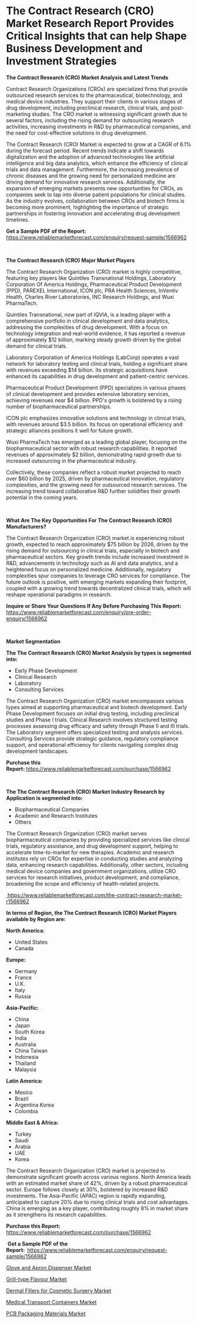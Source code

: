 <p><h1>The Contract Research (CRO) Market Research Report Provides Critical Insights that can help Shape Business Development and Investment Strategies</h1></p><p><strong>The Contract Research (CRO) Market Analysis and Latest Trends</strong></p>
<p><p>Contract Research Organizations (CROs) are specialized firms that provide outsourced research services to the pharmaceutical, biotechnology, and medical device industries. They support their clients in various stages of drug development, including preclinical research, clinical trials, and post-marketing studies. The CRO market is witnessing significant growth due to several factors, including the rising demand for outsourcing research activities, increasing investments in R&D by pharmaceutical companies, and the need for cost-effective solutions in drug development.</p><p>The Contract Research (CRO) Market is expected to grow at a CAGR of 6.1% during the forecast period. Recent trends indicate a shift towards digitalization and the adoption of advanced technologies like artificial intelligence and big data analytics, which enhance the efficiency of clinical trials and data management. Furthermore, the increasing prevalence of chronic diseases and the growing need for personalized medicine are driving demand for innovative research services. Additionally, the expansion of emerging markets presents new opportunities for CROs, as companies seek to tap into diverse patient populations for clinical studies. As the industry evolves, collaboration between CROs and biotech firms is becoming more prominent, highlighting the importance of strategic partnerships in fostering innovation and accelerating drug development timelines.</p></p>
<p><strong>Get a Sample PDF of the Report:&nbsp;</strong> <a href="https://www.reliablemarketforecast.com/enquiry/request-sample/1566962">https://www.reliablemarketforecast.com/enquiry/request-sample/1566962</a></p>
<p>&nbsp;</p>
<p><strong>The Contract Research (CRO) Major Market Players</strong></p>
<p><p>The Contract Research Organization (CRO) market is highly competitive, featuring key players like Quintiles Transnational Holdings, Laboratory Corporation Of America Holdings, Pharmaceutical Product Development (PPD), PAREXEL International, ICON plc, PRA Health Sciences, InVentiv Health, Charles River Laboratories, INC Research Holdings, and Wuxi PharmaTech. </p><p>Quintiles Transnational, now part of IQVIA, is a leading player with a comprehensive portfolio in clinical development and data analytics, addressing the complexities of drug development. With a focus on technology integration and real-world evidence, it has reported a revenue of approximately $12 billion, marking steady growth driven by the global demand for clinical trials.</p><p>Laboratory Corporation of America Holdings (LabCorp) operates a vast network for laboratory testing and clinical trials, holding a significant share with revenues exceeding $14 billion. Its strategic acquisitions have enhanced its capabilities in drug development and patient-centric services.</p><p>Pharmaceutical Product Development (PPD) specializes in various phases of clinical development and provides extensive laboratory services, achieving revenues near $4 billion. PPD's growth is bolstered by a rising number of biopharmaceutical partnerships.</p><p>ICON plc emphasizes innovative solutions and technology in clinical trials, with revenues around $3.5 billion. Its focus on operational efficiency and strategic alliances positions it well for future growth.</p><p>Wuxi PharmaTech has emerged as a leading global player, focusing on the biopharmaceutical sector with robust research capabilities. It reported revenues of approximately $2 billion, demonstrating rapid growth due to increased outsourcing in the pharmaceutical industry.</p><p>Collectively, these companies reflect a robust market projected to reach over $60 billion by 2025, driven by pharmaceutical innovation, regulatory complexities, and the growing need for outsourced research services. The increasing trend toward collaborative R&D further solidifies their growth potential in the coming years.</p></p>
<p>&nbsp;</p>
<p><strong>What Are The Key Opportunities For The Contract Research (CRO) Manufacturers?</strong></p>
<p><p>The Contract Research Organization (CRO) market is experiencing robust growth, expected to reach approximately $75 billion by 2026, driven by the rising demand for outsourcing in clinical trials, especially in biotech and pharmaceutical sectors. Key growth trends include increased investment in R&D, advancements in technology such as AI and data analytics, and a heightened focus on personalized medicine. Additionally, regulatory complexities spur companies to leverage CRO services for compliance. The future outlook is positive, with emerging markets expanding their footprint, coupled with a growing trend towards decentralized clinical trials, which will reshape operational paradigms in research.</p></p>
<p><strong>Inquire or Share Your Questions If Any Before Purchasing This Report:</strong> <a href="https://www.reliablemarketforecast.com/enquiry/pre-order-enquiry/1566962">https://www.reliablemarketforecast.com/enquiry/pre-order-enquiry/1566962</a></p>
<p>&nbsp;</p>
<p><strong>Market Segmentation</strong></p>
<p><strong>The The Contract Research (CRO) Market Analysis by types is segmented into:</strong></p>
<p><ul><li>Early Phase Development</li><li>Clinical Research</li><li>Laboratory</li><li>Consulting Services</li></ul></p>
<p><p>The Contract Research Organization (CRO) market encompasses various types aimed at supporting pharmaceutical and biotech development. Early Phase Development focuses on initial drug testing, including preclinical studies and Phase I trials. Clinical Research involves structured testing processes assessing drug efficacy and safety through Phase II and III trials. The Laboratory segment offers specialized testing and analysis services. Consulting Services provide strategic guidance, regulatory compliance support, and operational efficiency for clients navigating complex drug development landscapes.</p></p>
<p><strong>Purchase this Report:&nbsp;</strong><a href="https://www.reliablemarketforecast.com/purchase/1566962">https://www.reliablemarketforecast.com/purchase/1566962</a></p>
<p>&nbsp;</p>
<p><strong>The The Contract Research (CRO) Market Industry Research by Application is segmented into:</strong></p>
<p><ul><li>Biopharmaceutical Companies</li><li>Academic and Research Institutes</li><li>Others</li></ul></p>
<p><p>The Contract Research Organization (CRO) market serves biopharmaceutical companies by providing specialized services like clinical trials, regulatory assistance, and drug development support, helping to accelerate time-to-market for new therapies. Academic and research institutes rely on CROs for expertise in conducting studies and analyzing data, enhancing research capabilities. Additionally, other sectors, including medical device companies and government organizations, utilize CRO services for research initiatives, product development, and compliance, broadening the scope and efficiency of health-related projects.</p></p>
<p><a href="https://www.reliablemarketforecast.com/the-contract-research-market-r1566962">&nbsp;https://www.reliablemarketforecast.com/the-contract-research-market-r1566962</a></p>
<p><strong>In terms of Region, the The Contract Research (CRO) Market Players available by Region are:</strong></p>
<p>
    <p> <strong> North America: </strong>
        <ul>
            <li>United States</li>
            <li>Canada</li>
        </ul>
        </p> 
    <p> <strong> Europe: </strong>
        <ul>
            <li>Germany</li>
            <li>France</li>
            <li>U.K.</li>
            <li>Italy</li>
            <li>Russia</li>
        </ul>
        </p> 
    <p> <strong> Asia-Pacific: </strong>
        <ul>
            <li>China</li>
            <li>Japan</li>
            <li>South Korea</li>
            <li>India</li>
            <li>Australia</li>
            <li>China Taiwan</li>
            <li>Indonesia</li>
            <li>Thailand</li>
            <li>Malaysia</li>
        </ul>
        </p> 
    <p> <strong> Latin America: </strong>
        <ul>
            <li>Mexico</li>
            <li>Brazil</li>
            <li>Argentina Korea</li>
            <li>Colombia</li>
        </ul>
        </p> 
    <p> <strong> Middle East & Africa: </strong>
        <ul>
            <li>Turkey</li>
            <li>Saudi</li>
            <li>Arabia</li>
            <li>UAE</li>
            <li>Korea</li>
        </ul>
    </p>
    </p>
<p><p>The Contract Research Organization (CRO) market is projected to demonstrate significant growth across various regions. North America leads with an estimated market share of 42%, driven by a robust pharmaceutical sector. Europe follows closely at 30%, bolstered by increased R&D investments. The Asia-Pacific (APAC) region is rapidly expanding, anticipated to capture 20% due to rising clinical trials and cost advantages. China is emerging as a key player, contributing roughly 8% in market share as it strengthens its research capabilities.</p></p>
<p><strong>Purchase this Report: </strong><a href="https://www.reliablemarketforecast.com/purchase/1566962">https://www.reliablemarketforecast.com/purchase/1566962</a></p>
<p>&nbsp;<strong>Get a Sample PDF of the Report:&nbsp;&nbsp;</strong><a href="https://www.reliablemarketforecast.com/enquiry/request-sample/1566962">https://www.reliablemarketforecast.com/enquiry/request-sample/1566962</a></p>
<p><strong></strong></p>
<p><p><a href="https://www.linkedin.com/pulse/glove-apron-dispenser-market-trends-regional-insights-16tre?trackingId=fxAVeV8gQr%2BoMPmnc1UYgA%3D%3D">Glove and Apron Dispenser Market</a></p><p><a href="https://issuu.com/reportprime-2/docs/grill-type-flavour-market-size-2030_1bde043bc78b5d">Grill-type Flavour Market</a></p><p><a href="https://github.com/dringals/Market-Research-Report-List-6/blob/main/dermal-fillers-for-cosmetic-surgery-market.md">Dermal Fillers for Cosmetic Surgery Market</a></p><p><a href="https://www.linkedin.com/pulse/in-depth-analysis-global-medical-transport-containers-market-4v52e?trackingId=VJugwmo3TjK5RslnOYdlDg%3D%3D">Medical Transport Containers Market</a></p><p><a href="https://medium.com/@mistybarton1943/pcb-packaging-materials-market-overview-global-market-trends-and-future-prospects-from-2024-to-f88244863831">PCB Packaging Materials Market</a></p></p>